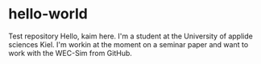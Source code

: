 # hello-world
Test repository
Hello, kaim here. I'm a student at the University of applide sciences Kiel.
I'm workin at the moment on a seminar paper and want to work with the WEC-Sim from GitHub.
